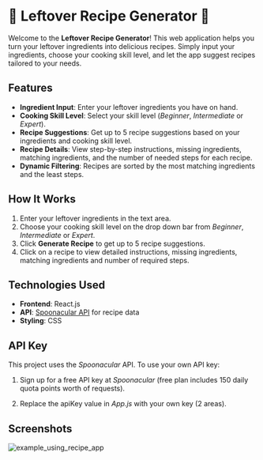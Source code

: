 # 🍴 Leftover Recipe Generator 🍴

Welcome to the **Leftover Recipe Generator**! This web application helps you turn your leftover ingredients into delicious recipes. Simply input your ingredients, choose your cooking skill level, and let the app suggest recipes tailored to your needs.

## Features

- **Ingredient Input**: Enter your leftover ingredients you have on hand.
- **Cooking Skill Level**: Select your skill level (<i>Beginner</i>, <i>Intermediate</i> or <i>Expert</i>).
- **Recipe Suggestions**: Get up to 5 recipe suggestions based on your ingredients and cooking skill level.
- **Recipe Details**: View step-by-step instructions, missing ingredients, matching ingredients, and the number of needed steps for each recipe.
- **Dynamic Filtering**: Recipes are sorted by the most matching ingredients and the least steps.

## How It Works

1. Enter your leftover ingredients in the text area.
2. Choose your cooking skill level on the drop down bar from <i>Beginner</i>, <i>Intermediate</i> or <i>Expert</i>.
3. Click **Generate Recipe** to get up to 5 recipe suggestions.
4. Click on a recipe to view detailed instructions, missing ingredients, matching ingredients and number of required steps.

## Technologies Used

- **Frontend**: React.js
- **API**: [Spoonacular API](https://spoonacular.com/food-api) for recipe data
- **Styling**: CSS

## API Key

This project uses the <i>Spoonacular</i> API. To use your own API key:

1. Sign up for a free API key at <i>Spoonacular</i> (free plan includes 150 daily quota points worth of requests).

2. Replace the apiKey value in <i>App.js</i> with your own key (2 areas).


## Screenshots

![example_using_recipe_app](https://github.com/user-attachments/assets/6458f2b8-c02a-4e75-be4f-8dcefacc64cf)


   
